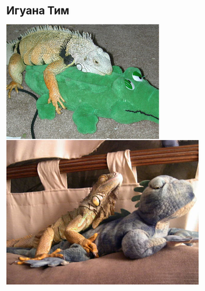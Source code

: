 # Игуана Тим

![be like](https://github.com/Iguana-Team/.github/blob/main/128924200_b36995d2e2_w.jpg)
![be like](https://github.com/Iguana-Team/.github/blob/main/3207706798_bf7e69c394_z.jpg)

